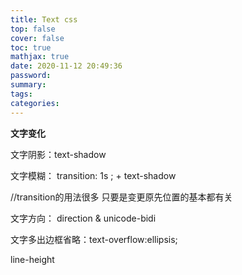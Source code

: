 ```yaml
---
title: Text css
top: false
cover: false
toc: true
mathjax: true
date: 2020-11-12 20:49:36
password:
summary:
tags:
categories:
---
```


**文字变化**

文字阴影：text-shadow

文字模糊： transition: 1s ; + text-shadow

//transition的用法很多 只要是变更原先位置的基本都有关

文字方向： direction & unicode-bidi

文字多出边框省略：text-overflow:ellipsis;

line-height